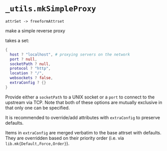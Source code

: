 # `_utils.mkSimpleProxy`
`attrSet -> freeformAttrset`

make a simple reverse proxy

takes a set:
```nix
{
  host ? "localhost", # proxying servers on the network
  port ? null,
  socketPath ? null,
  protocol ? "http",
  location ? "/",
  websockets ? false,
  extraConfig ? {}
}
```

Provide either a `socketPath` to a UNIX socket or a `port` to connect to the upstream via TCP.
Note that both of these options are mutually exclusive in that only one can be specified.

It is recommended to override/add attributes with `extraConfig` to
preserve defaults.

Items in `extraConfig` are merged verbatim to the base attrset with defaults.
They are overridden based on their priority order (i.e. via `lib.mk{Default,Force,Order}`).
